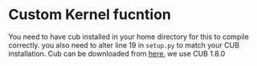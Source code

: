 # Custom Kernel fucntion

You need to have cub installed in your home directory for this to compile correctly.
you also need to alter line 19 in `setup.py` to match your CUB installation.
Cub can be downloaded from [here](https://nvlabs.github.io/cub/index.html), we use CUB 1.8.0